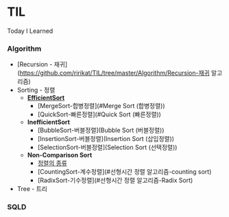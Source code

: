 # TIL
Today I Learned



### Algorithm

- [Recursion - 재귀](https://github.com/ririkat/TIL/tree/master/Algorithm/Recursion-재귀 알고리즘)
- Sorting - 정렬
  - [**EfficientSort**]()
    - [MergeSort-합병정렬](#Merge Sort (합병정렬))
    - [QuickSort-빠른정렬](#Quick Sort (빠른정렬))
  - **InefficientSort**
    - [BubbleSort-버블정렬](Bubble Sort (버블정렬))
    - [InsertionSort-버블정렬](Insertion Sort (삽입정렬))
    - [SelectionSort-버블정렬](Selection Sort (선택정렬))
  - **Non-Comparison Sort**
    - [정렬의 종류](#)
    - [CountingSort-계수정렬](#선형시간 정렬 알고리즘-counting sort)
    - [RadixSort-기수정렬](#선형시간 정렬 알고리즘-Radix Sort)
- Tree - 트리

### SQLD

